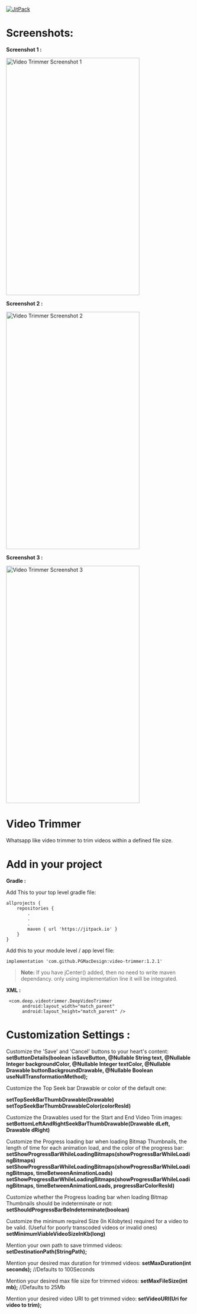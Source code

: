 
 [![JitPack](https://jitpack.io/v/pgmacdesign/video-trimmer.svg)](https://jitpack.io/#pgmacdesign/video-trimmer)


# Screenshots:
**Screenshot 1 :**

<img src="https://github.com/deepandroid/video-trimmer/blob/master/images/device-2018-06-06-170717.png" alt="Video Trimmer Screenshot 1" width="360" height="640" />


**Screenshot 2 :**

<img src="https://github.com/deepandroid/video-trimmer/blob/master/images/device-2018-06-06-170642.png" alt="Video Trimmer Screenshot 2" width="360" height="640" />


**Screenshot 3 :**

<img src="https://github.com/deepandroid/video-trimmer/blob/master/images/device-2018-06-06-170736.png" alt="Video Trimmer Screenshot 3" width="360" height="640" />


# Video Trimmer
Whatsapp like video trimmer to trim videos within a defined file size.

# Add in your project

**Gradle :**

Add This to your top level gradle file:

```
allprojects {
    repositories {
        .
        .
        .
        maven { url 'https://jitpack.io' }
    }
}
```

Add this to your module level / app level file:

```
implementation 'com.github.PGMacDesign:video-trimmer:1.2.1'
```   

>**Note:** If you have jCenter() added, then no need to write maven dependancy. only using implementation line it will be integrated.

**XML :**


     <com.deep.videotrimmer.DeepVideoTrimmer
          android:layout_width="match_parent"
          android:layout_height="match_parent" />

# **Customization Settings :**

Customize the 'Save' and 'Cancel' buttons to your heart's content:
**setButtonDetails(boolean isSaveButton,
                   @Nullable String text,
                   @Nullable Integer backgroundColor,
                   @Nullable Integer textColor,
                   @Nullable Drawable buttonBackgroundDrawable,
                   @Nullable Boolean useNullTransformationMethod);**
                   
Customize the Top Seek bar Drawable or color of the default one:

**setTopSeekBarThumbDrawable(Drawable)**
**setTopSeekBarThumbDrawableColor(colorResId)**                  

Customize the Drawables used for the Start and End Video Trim images:
**setBottomLeftAndRightSeekBarThumbDrawable(Drawable dLeft, Drawable dRight)**

Customize the Progress loading bar when loading Bitmap Thumbnails, the length of time for each animation load, and the color of the progress bar:
**setShowProgressBarWhileLoadingBitmaps(showProgressBarWhileLoadingBitmaps)**
**setShowProgressBarWhileLoadingBitmaps(showProgressBarWhileLoadingBitmaps, timeBetweenAnimationLoads)**
**setShowProgressBarWhileLoadingBitmaps(showProgressBarWhileLoadingBitmaps, timeBetweenAnimationLoads, progressBarColorResId)**

Customize whether the Progress loading bar when loading Bitmap Thumbnails should be indeterminate or not:
**setShouldProgressBarBeIndeterminate(boolean)**

Customize the minimum required Size (In Kilobytes) required for a video to be valid. (Useful for poorly transcoded videos or invalid ones)
**setMinimumViableVideoSizeInKb(long)**

Mention your own path to save trimmed videos:
**setDestinationPath(StringPath);**

Mention your desired max duration for trimmed videos:
**setMaxDuration(int seconds);**  //Defaults to 100Seconds

Mention your desired max file size for trimmed videos:
**setMaxFileSize(int mb);**   //Defaults to 25Mb

Mention your desired video URI to get trimmed video:
**setVideoURI(Uri for video to trim);**
